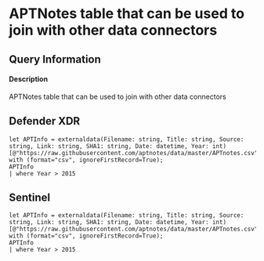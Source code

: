 # APTNotes table that can be used to join with other data connectors

## Query Information

#### Description
APTNotes table that can be used to join with other data connectors

## Defender XDR
```KQL
let APTInfo = externaldata(Filename: string, Title: string, Source: 
string, Link: string, SHA1: string, Date: datetime, Year: int)
[@"https://raw.githubusercontent.com/aptnotes/data/master/APTnotes.csv"] 
with (format="csv", ignoreFirstRecord=True);
APTInfo
| where Year > 2015
```

## Sentinel
```KQL
let APTInfo = externaldata(Filename: string, Title: string, Source: 
string, Link: string, SHA1: string, Date: datetime, Year: int)
[@"https://raw.githubusercontent.com/aptnotes/data/master/APTnotes.csv"] 
with (format="csv", ignoreFirstRecord=True);
APTInfo
| where Year > 2015
```
